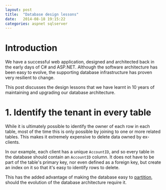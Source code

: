 ```yaml
---
layout: post
title:  "Database design lessons"
date:   2014-08-18 19:15:22
categories: aspnet sqlserver
---
```


# Introduction
We have a successful web application, designed and architected back in the early days of C# and ASP.NET.
Although the software architecture has been easy to evolve, the supporting database infrastructure has proven
very resilient to change.

This post discusses the design lessons that we have learnt in 10 years of maintaining and upgrading our
database architecture.

# 1. Identify the tenant in every table

While it is ultimately possible to identify the owner of each row in each table, most of the time this is only possible by
joining to one or more related tables. This makes it extremely expensive to delete data owned by ex-clients.

In our example, each client has a unique `AccountID`, and so every table in the database should contain an `AccountID` column.
It does not have to be part of the table's primary key, nor even defined as a foreign key, but create an index on it so that
it's easy to identify rows to delete.

This has the added advantage of making the database easy to [partition](http://msdn.microsoft.com/en-us/library/ms190787.aspx),
should the evolution of the database architecture require it.

